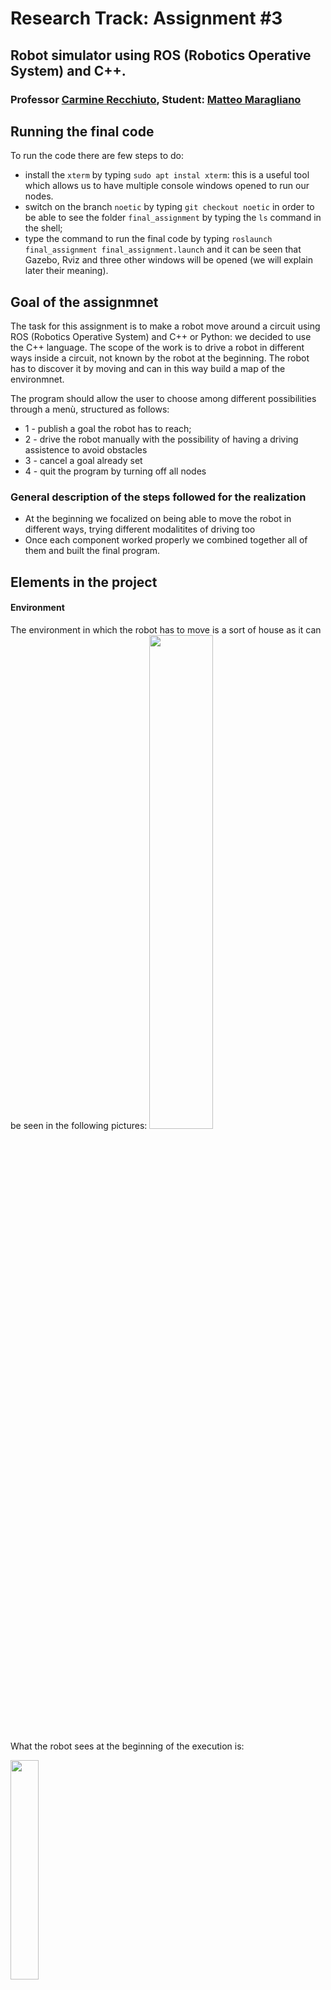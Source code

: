 # Research Track: Assignment #3
## Robot simulator using ROS (Robotics Operative System) and C++.

### Professor [Carmine Recchiuto](https://github.com/CarmineD8), Student: [Matteo Maragliano](https://github.com/mmatteo-hub)

## Running the final code
To run the code there are few steps to do:
* install the `xterm` by typing `sudo apt instal xterm`: this is a useful tool which allows us to have multiple console windows opened to run our nodes.
* switch on the branch `noetic` by typing `git checkout noetic` in order to be able to see the folder `final_assignment` by typing the `ls` command in the shell;
* type the command to run the final code by typing `roslaunch final_assignment final_assignment.launch` and it can be seen that Gazebo, Rviz and three other windows will be opened (we will explain later their meaning).

## Goal of the assignmnet
The task for this assignment is to make a robot move around a circuit using ROS (Robotics Operative System) and C++ or Python: we decided to use the C++ language. The scope of the work is to drive a robot in different ways inside a circuit, not known by the robot at the beginning. The robot has to discover it by moving and can in this way build a map of the environmnet.

The program should allow the user to choose among different possibilities through a menù, structured as follows:
* 1 - publish a goal the robot has to reach;
* 2 - drive the robot manually with the possibility of having a driving assistence to avoid obstacles
* 3 - cancel a goal already set
* 4 - quit the program by turning off all nodes

### General description of the steps followed for the realization
* At the beginning we focalized on being able to move the robot in different ways, trying different modalitites of driving too
* Once each component worked properly we combined together all of them and built the final program.

## Elements in the project
#### Environment
The environment in which the robot has to move is a sort of house as it can be seen in the following pictures:
<img src="https://user-images.githubusercontent.com/62358773/149616513-6e7db4f1-c535-422c-abcd-b51214507905.jpg" width=45%, height=45%>

What the robot sees at the beginning of the execution is:

<img src="https://user-images.githubusercontent.com/62358773/149616590-1febce2a-1430-4153-904a-af2a20ae96a1.jpg" width=30%, height=30%>

The robot is provided of laser scan (the red lines in the picture) able to detect obstacles; it has the possibility of building the map it is moving into by the `gmapping` package which runs together with the simulation: as we can see the *white* part of the map is the one that has already been discovered by the robot.

In the figure it can be already seen the origin of the map, used in a Cartesian plane reference, in which the robot can hold its reference to locate itself in the environment.

#### Robot
The robot is

<img src="https://user-images.githubusercontent.com/62358773/149632556-e0e598cd-1287-404e-88b2-71a23a20fb0f.jpg" width=25%, height=25%>

which has 720 sensors distributed into the 180° frontal view.
The sensor are useful to detect obstacles and were divided into 5 different groups with the same size (144 in each one):
Starting from the 0-th numbered to the 719-th we have:
* right
* front right
* front
* front left
* left

They are used while the robot has to avoid obstacles, in particular we used them inside the manual drive function.

The robot has the possibility to drive into every direction, in particular
* go straight
* turn on its position (z axe) both on the right or on the left
* turn while going straight

## Flowchart of the program
While everything is running in the program, we can build a graph of all nodes connected with eachother to better understand the behaviour; this can be done automatically by the `rosrun rqt_graph rqt_graph` command. The output is:
<img src="https://user-images.githubusercontent.com/62358773/149840202-a3fd86f7-4573-4f52-9ea7-c1bc809b88ca.jpg" width=100%, height=100%>

## Structure of the code
The code has two main nodes:
* UI node
* service node

Here we summarise the main steps computed during the execution:

* The first node has the aim to take the user choice on the modality of driving;
* then it passes the input to the second node by a service;
* once the service node takes the input there is a switch to determine the correct modality for the robot drive.

In orde to avoid problems in terms of synchronization between the callback functioncs we decided to manage all the parts of the code requiring a user choice inside the *UI_node*; the only function that was left into the *service_node* is the one to insert the position of the goal to be reached.

This was done to prevent other threads to stop their execution while waiting for the user to insert a specific character to end that callback.

### Output of the code
##### Windows
When the program runs there are several windows opened, here we explain their meaning:
* Gazebo, a robot simulation environment in which we can already seen all the map for our robot
* Rviz, the window which allows the user see what the robot sees; in this one we cannot see the all map but only the part already discovered by the robot.
* 3 other windows, like terminals:
	* UI node, to print the menù and take the user choice;
	* service node, to print informations about the robot and take the user input for the goal to be rached;
	* teleop twist keyboard, a node running to allow the user drive the robot through the keyboard. This node is always active but can publish only when the manual drive modality in on, in all other cases it does not interfer with the program execution.

##### Map
The final map built by the robot is the following, as we can expect is

<img src="https://user-images.githubusercontent.com/62358773/149633437-857b4271-3597-4696-bff6-a2423921181e.jpg" width=25%, height=25%>

Once the robot receives the input to go to a specific goal it computes a previous path but it cannot know a-priori the presence of obstacles; only after having the all map it can compute an accurate path also avoiding obstacles.

As an example we put the comparison between the path computed, more or less, starting from the same position, in two cases: the first with the map to be discovered and the second with the all map already discovered:

<img src="https://user-images.githubusercontent.com/62358773/149633440-5efdcfaa-26ed-4fe7-94a8-a829c2bb5558.jpg" width=40%, height=40%> <img src="https://user-images.githubusercontent.com/62358773/149633439-68fe7334-809e-4bce-ba1a-cbf0c28af29a.jpg" width=40%, height=40%>

It can be clearly seen the difference between the two cases. Of course when the robot does not know exactly the map it re-computes the path every time a danger obstacle on its road is detected.

## Pseudocode
#### Distance from obstacle
This is the function used by the robot to determine the presence and the distance of an obstacle inside the map when it is discovered.
```cpp
dist = 30;
	
for(every element in the array)
	if(distance i-th less than my actual min dist)
		update the distance with this value
```

#### Driving assistance
This function allows the user have some prints to better understand what the robot sees inside the map and what can do or cannot. Using this function the robot is also stopped automatically when it is dangerously near an obstacle.

Sicne there is the possibility to disable it, those functionalities are not available when it is not used, so the robot may crash because of the non-presence of au automatic control.
```cpp
if(assistance driving enabled)
	fill the array

	if(distance in front less than th)
		if(robot has to go straight)
			stop the robot

	if(distance in front right less than th)
		if(robot has to go on the right while straight)
			stop the robot

	if(distance in right less than th)
		if(robot has to turn on the right)
			stop the robot

	if(distance in front left less than th)
		if(robot has to go on the left while straight)
			stop the robot

	if(distance in left less than th)
		if(robot has to turn on the left)
			stop the robot
```

If we check the main function we can see almost all the function used:
#### main: UI_node
```cpp
int main(int argc, char ** argv)
{
	// initialising the node
	ros::init(argc, argv, "UI");
	// defining a node handle
	ros::NodeHandle nh;
	
	// call the service with the client
	client = nh.serviceClient<final_assignment::Service>("/service");
	
	// spin the prorgram
	// ros::spin() not used since there is not a topic to subscribe to which enables the spin mode
	
	while(ros::ok())
	{
		// call the function to manage the choice of the user for the behaviour of the robot
		callBack();
		ros::spinOnce();
	}
	
	return 0;
}
```
Inside the *callBack()* it is managed the user input choice and then processed by a *switch case*. It is not used the *ros::spin()* command since there is not a periodic topic to subscribe to.

Inside the *callBack()* function it is also called the function to activate the manual drive:
```cpp
// function to show the menù and give the input
void callBack()
{
	// defining a variable s of type final_assignment::Service
	final_assignment::Service s;
	
	// define a variable to publish
	move_base_msgs::MoveBaseGoal goal;
	
	// defining a char to use to store the input
	char inputUsr;
	
	// show the menù
	menu();
	
	// getting the keyboard input
	std::cin >> inputUsr;
	
	// check if the input is the manual drive one
	if(inputUsr == '2')
	{
		system("clear");
		// call the function to manage the choice for the manual drive
		manuallyDrive();
	}

	// clear the output to print again in a white background
	system("clear");

	// put the input on the request of the server
	s.request.input = inputUsr;
	// waut for the existance of the server
	client.waitForExistence();
	// call the server
	client.call(s);
}
```
The *manuallyDrive()* function is a switch in which it is called the client again and it is passed the option to have the *driving assistance* or not, thus avoiding the problems we talked about before.

#### main: service_node
```cpp
// main
int main(int argc, char ** argv)
{
	// initialising the node
	ros::init(argc, argv, "service");
	// defining a node handle
	ros::NodeHandle nh;
	
	// advertise the service
	// advertise the service and call the function
	ros::ServiceServer service = nh.advertiseService("/service", setDriveMod);
	
	// advertise topics
	// advertise the topic move_base/goal for setting the goal
	pub = nh.advertise<move_base_msgs::MoveBaseActionGoal>("/move_base/goal", 1);
	
	// advertise the topic move_base/cancel for cancelling the goal
	pubCancel = nh.advertise<actionlib_msgs::GoalID>("/move_base/cancel", 1);
	
	// advertise the topic cmd_vel
	pubV = nh.advertise<geometry_msgs::Twist>("/cmd_vel", 1);
	
	// subscribe to the topic feedback to have the status always available and updated
	ros::Subscriber sub = nh.subscribe("/move_base/feedback", 1, takeStatus);
	
	// subscribe to the topic goal to have the current status always available and updated
	ros::Subscriber subG = nh.subscribe("/move_base/goal", 1, currGoal);
	
	// subscribe to the topic prov_cmd_vel to have the value of the velocity
	ros::Subscriber subV = nh.subscribe("/my_cmd_vel", 1, takeVel);
	
	// subscribe to the topic scan to have the value of the laser to avoid obstacles
	ros::Subscriber subL = nh.subscribe("/scan", 1, driveAssist);
	
	// spin the program
	ros::spin();
	
	return 0;
}
```
Here we have lots of different functions and topics we subscribed to, in particulare:
* setDriveMod: a function in which it is used a *switch case* to determine the choice (inserted and passed throug the client).

We put only the case in which we choose the goal:
```cpp
// switch to choose what to do given a certain input
bool setDriveMod (final_assignment::Service::Request &req, final_assignment::Service::Response &res)
{
	switch(req.input)
	{	
		// publish a position (x y)
		case '1':
			system("clear");
			
			// give some instructions
			menu();

			//defining the variables to store the input
			float inX,inY;

			// get the value by the user
			std::cin >> inX >> inY;
			
			// clear the output to print again in a white background
			system("clear");
			
			// function to set the params
			setPoseParams(inX,inY);
	
			break;
			
		// ... other cases not inserted here ...
```
... and here we put the function to set the parameters goal. It is important to set also the *frame_id* and and the *orientation* whose module has to be 1 *(x=y=z=0, w=1)*.
```cpp
// function to set the parameters to the right field of the variable to publish
void setPoseParams(float inX, float inY)
{
	move_base_msgs::MoveBaseActionGoal pose;

	// set the value (x y) to the x and y field of the variable pose
	pose.goal.target_pose.pose.position.x = inX;
	pose.goal.target_pose.pose.position.y = inY;
			
	// set the frame_id
	pose.goal.target_pose.header.frame_id = "map";
	
	// set the quaternion module equal to 1
	pose.goal.target_pose.pose.orientation.w = 1;
	
	// publish the target chosen
	pub.publish(pose);
	
	// set the goal flag
	G = true;
}
```
We do not put other code here but we explain the meaninf of each function
* takeStatus: used to haved always the position of the robot updated
* currGoal: used to have stored the input for the goal; it also implements the control for the robot to check if the goal has been reached.
* takeVel: used to have always the velocity parameters updated;
* driveAssist: used to have the assistance while driving the robot by keyboard enabled;
* cancelGoal: not present inside the main but very useful; it is called when the user wants to cancel a goal.

### Service structure
To have a general but complete vision of the code we put also the structure of the simple service implemented:
```cpp
// request
char input
```
It is composed only by a request in which it is passed the user choice.

## Future improvements
It is a simple structure for the code even if there are many function to manage. A possible improvement can be the possibility of storing the map already seen and make it available in a future simulation to optimize the time to find a path for a goal.
